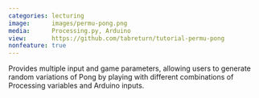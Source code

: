 ```yaml
---
categories: lecturing
image:      images/permu-pong.png
media:      Processing.py, Arduino
view:       https://github.com/tabreturn/tutorial-permu-pong
nonfeature: true
---
```


Provides multiple input and game parameters, allowing users to generate 
random variations of Pong by playing with different combinations of
Processing variables and Arduino inputs.
